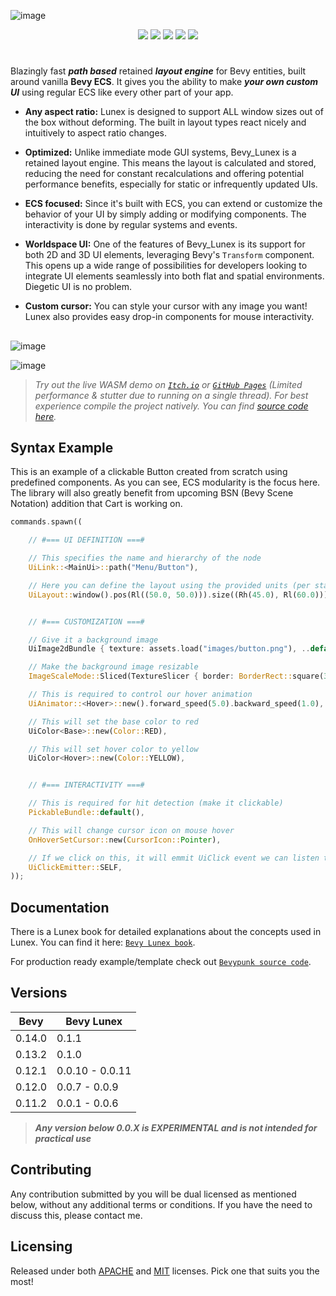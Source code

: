 ![image](https://github.com/bytestring-net/bevy_lunex/blob/main/promo/bevy_lunex.png?raw=true)

<div align="center">
  <a href="https://crates.io/crates/bevy_lunex"><img src="https://img.shields.io/crates/v/bevy_lunex?label=version&color=d69039"></a>
  <a href="https://crates.io/crates/bevy"><img src="https://img.shields.io/badge/v0.13.2-white.svg?label=bevy&color=bb86a5"></a>
  <a href="./LICENSE-MIT"><img src="https://img.shields.io/badge/License-Apache/MIT-white.svg?label=license&color=9fcec4"></a>
  <a href="https://deps.rs/crate/bevy_lunex"><img src="https://img.shields.io/badge/check-white.svg?label=deps&color=a0f6b9"></a>
  <a href="https://docs.rs/bevy_lunex"><img src="https://img.shields.io/docsrs/bevy_lunex/latest?color=8df7cb"></a>
</div>

#

Blazingly fast ***path based*** retained ***layout engine*** for Bevy entities, built around vanilla **Bevy ECS**. It gives you the ability to make ***your own custom UI*** using regular ECS like every other part of your app.

* **Any aspect ratio:** Lunex is designed to support ALL window sizes out of the box without deforming. The built in layout types react nicely and intuitively to aspect ratio changes.

* **Optimized:** Unlike immediate mode GUI systems, Bevy_Lunex is a retained layout engine. This means the layout is calculated and stored, reducing the need for constant recalculations and offering potential performance benefits, especially for static or infrequently updated UIs.

* **ECS focused:** Since it's built with ECS, you can extend or customize the behavior of your UI by simply adding or modifying components. The interactivity is done by regular systems and events.

* **Worldspace UI:** One of the features of Bevy_Lunex is its support for both 2D and 3D UI elements, leveraging Bevy's `Transform` component. This opens up a wide range of possibilities for developers looking to integrate UI elements seamlessly into both flat and spatial environments. Diegetic UI is no problem.

* **Custom cursor:** You can style your cursor with any image you want! Lunex also provides easy drop-in components for mouse interactivity.

##

![image](https://github.com/bytestring-net/bevy_lunex/blob/main/promo/bevypunk_1.png?raw=true)

![image](https://github.com/bytestring-net/bevy_lunex/blob/main/promo/bevypunk_3.jpeg?raw=true)

> *Try out the live WASM demo on [`Itch.io`](https://idedary.itch.io/bevypunk) or [`GitHub Pages`](https://idedary.github.io/Bevypunk/) (Limited performance & stutter due to running on a single thread). For best experience compile the project natively. You can find [source code here](https://github.com/IDEDARY/Bevypunk).*

## Syntax Example

This is an example of a clickable Button created from scratch using predefined components.
As you can see, ECS modularity is the focus here. The library will also greatly benefit from upcoming
BSN (Bevy Scene Notation) addition that Cart is working on.

```rust
commands.spawn((

	// #=== UI DEFINITION ===#

	// This specifies the name and hierarchy of the node
	UiLink::<MainUi>::path("Menu/Button"),

	// Here you can define the layout using the provided units (per state like Base, Hover, Selected, etc.)
	UiLayout::window().pos(Rl((50.0, 50.0))).size((Rh(45.0), Rl(60.0))).pack::<Base>(),


	// #=== CUSTOMIZATION ===#

	// Give it a background image
	UiImage2dBundle { texture: assets.load("images/button.png"), ..default() },

	// Make the background image resizable
	ImageScaleMode::Sliced(TextureSlicer { border: BorderRect::square(32.0), ..default() }),

	// This is required to control our hover animation
	UiAnimator::<Hover>::new().forward_speed(5.0).backward_speed(1.0),

	// This will set the base color to red
	UiColor<Base>::new(Color::RED),

	// This will set hover color to yellow
	UiColor<Hover>::new(Color::YELLOW),


	// #=== INTERACTIVITY ===#

	// This is required for hit detection (make it clickable)
	PickableBundle::default(),

	// This will change cursor icon on mouse hover
	OnHoverSetCursor::new(CursorIcon::Pointer),

	// If we click on this, it will emmit UiClick event we can listen to
	UiClickEmitter::SELF,
));
```

## Documentation

There is a Lunex book for detailed explanations about the concepts used in Lunex. You can find it here: [`Bevy Lunex book`](https://bytestring-net.github.io/bevy_lunex/).

For production ready example/template check out [`Bevypunk source code`](https://github.com/IDEDARY/Bevypunk).

## Versions

|  Bevy  |    Bevy Lunex   |
|--------|-----------------|
| 0.14.0 |      0.1.1      |
| 0.13.2 |      0.1.0      |
| 0.12.1 | 0.0.10 - 0.0.11 |
| 0.12.0 | 0.0.7 - 0.0.9   |
| 0.11.2 | 0.0.1 - 0.0.6   |

> ***Any version below 0.0.X is EXPERIMENTAL and is not intended for practical use***

## Contributing

Any contribution submitted by you will be dual licensed as mentioned below, without any additional terms or conditions. If you have the need to discuss this, please contact me.

## Licensing

Released under both [APACHE](./LICENSE-APACHE) and [MIT](./LICENSE-MIT) licenses. Pick one that suits you the most!
